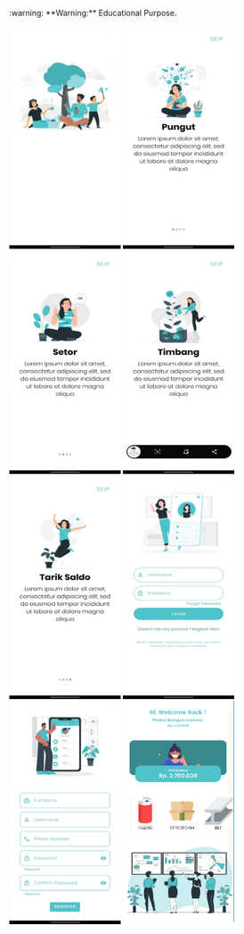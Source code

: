 <p style="align:center">:warning: **Warning:** Educational Purpose.</p>



<img src="splashscreen1.png" width="200" height="400">  <img src="ob1.jpeg" width="200" height="400">  <img src="ob2.jpeg" width="200" height="400">  <img src="ob3.jpeg" width="200" height="400">  <img src="ob4.jpeg" width="200" height="400">  <img src="login.jpeg" width="200" height="400"> <img src="register.jpeg" width="200" height="400">  <img src="dashboard.png" width="200" height="400">

